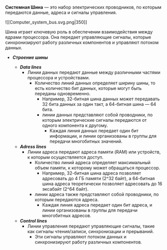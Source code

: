
**Системная Шина** — это набор электрических проводников, по которым передаются данные, адреса и сигналы управления.

![[Computer_system_bus.svg.png|350]]

Шина играет ключевую роль в обеспечении взаимодействия между ядрами процессора. Она передает управляющие сигналы, которые синхронизируют работу различных компонентов и управляют потоком данных.


- ***Строение шины***

	- ***Data lines***
		- Линии данных передают данные между различными частями процессора и устройствами. 
			- Количество линий данных определяет ширину шины, то есть количество бит данных, которые могут быть переданы одновременно. 
				- Например, 32-битная шина данных может передавать 32 бита данных за один такт, а 64-битная шина — 64 бита.
				- линии данных представляют собой проводники, по которым электрические сигналы передаются от одного компонента к другому. 
					- Каждая линия данных передает один бит информации, и линии организованы в группы для передачи многобитных значений.
	- ***Adress lines***
		- Линии адреса передают адреса памяти (RAM) или устройств, к которым осуществляется доступ.
			- Количество линий адреса определяет максимальный объем памяти, к которому может обращаться процессор.
				- Например, 32-битная шина адреса позволяет адресовать до 4 ГБ памяти (2^32 байт), а 64-битная шина адреса теоретически позволяет адресовать до 16 эксабайт (2^64 байт).
			- линии адреса также представляют собой проводники, по которым передаются адреса. 
				- Каждая линия адреса передает один бит адреса, и линии организованы в группы для передачи многобитных адресов.
	- ***Control lines***
		- Линии управления передают управляющие сигналы, такие как сигналы чтения/записи, синхронизации и прерываний. 
			- Эти сигналы управляют потоком данных и синхронизируют работу различных компонентов.